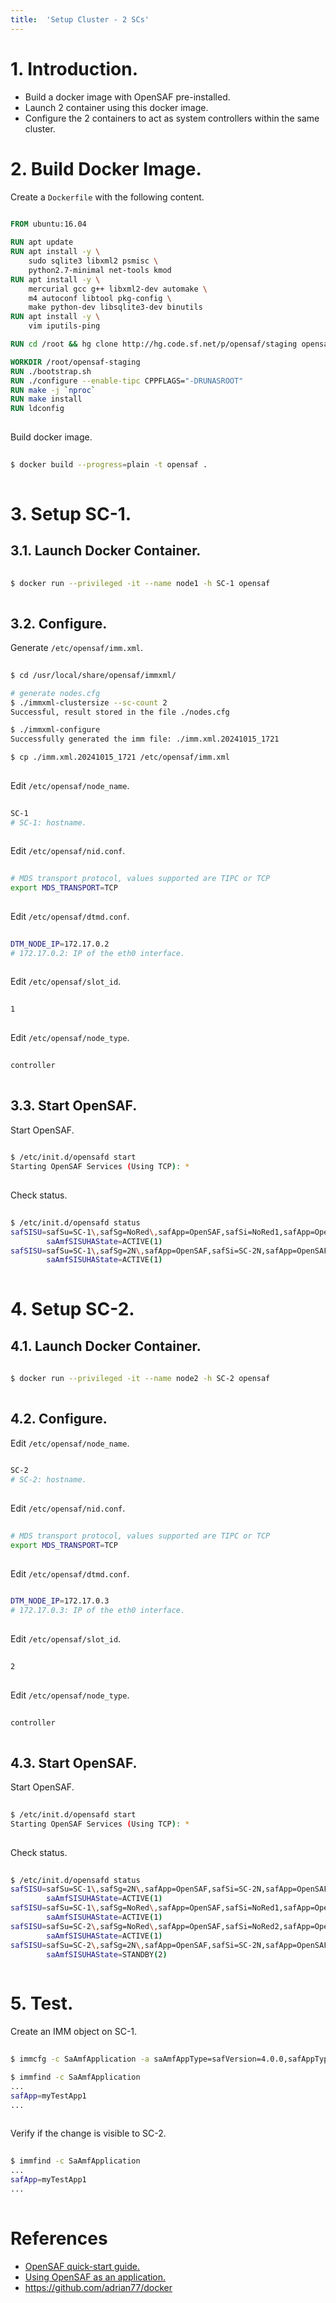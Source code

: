 ```yaml
---
title:  'Setup Cluster - 2 SCs'
---
```



# 1. Introduction.
- Build a docker image with OpenSAF pre-installed.
- Launch 2 container using this docker image.
- Configure the 2 containers to act as system controllers within the same cluster.


# 2. Build Docker Image.
Create a `Dockerfile` with the following content.
```Dockerfile
  
FROM ubuntu:16.04

RUN apt update
RUN apt install -y \
    sudo sqlite3 libxml2 psmisc \
    python2.7-minimal net-tools kmod
RUN apt install -y \
    mercurial gcc g++ libxml2-dev automake \
    m4 autoconf libtool pkg-config \
    make python-dev libsqlite3-dev binutils
RUN apt install -y \
    vim iputils-ping

RUN cd /root && hg clone http://hg.code.sf.net/p/opensaf/staging opensaf-staging

WORKDIR /root/opensaf-staging
RUN ./bootstrap.sh
RUN ./configure --enable-tipc CPPFLAGS="-DRUNASROOT"
RUN make -j `nproc`
RUN make install
RUN ldconfig
  
```

Build docker image.
```sh
  
$ docker build --progress=plain -t opensaf .
  
```

# 3. Setup SC-1.
## 3.1. Launch Docker Container.
```sh
  
$ docker run --privileged -it --name node1 -h SC-1 opensaf
  
```

## 3.2. Configure.
Generate `/etc/opensaf/imm.xml`.
```sh
  
$ cd /usr/local/share/opensaf/immxml/

# generate nodes.cfg
$ ./immxml-clustersize --sc-count 2
Successful, result stored in the file ./nodes.cfg

$ ./immxml-configure
Successfully generated the imm file: ./imm.xml.20241015_1721

$ cp ./imm.xml.20241015_1721 /etc/opensaf/imm.xml
  
```

Edit `/etc/opensaf/node_name`.
```sh
  
SC-1
# SC-1: hostname.
  
```

Edit `/etc/opensaf/nid.conf`.
```sh
  
# MDS transport protocol, values supported are TIPC or TCP
export MDS_TRANSPORT=TCP
  
```

Edit `/etc/opensaf/dtmd.conf`.
```sh
  
DTM_NODE_IP=172.17.0.2
# 172.17.0.2: IP of the eth0 interface.
  
```

Edit `/etc/opensaf/slot_id`.
```sh
  
1
  
```

Edit `/etc/opensaf/node_type`.
```sh
  
controller
  
```

## 3.3. Start OpenSAF.
Start OpenSAF.
```sh
   
$ /etc/init.d/opensafd start
Starting OpenSAF Services (Using TCP): *
  
```

Check status.
```sh
  
$ /etc/init.d/opensafd status
safSISU=safSu=SC-1\,safSg=NoRed\,safApp=OpenSAF,safSi=NoRed1,safApp=OpenSAF
        saAmfSISUHAState=ACTIVE(1)
safSISU=safSu=SC-1\,safSg=2N\,safApp=OpenSAF,safSi=SC-2N,safApp=OpenSAF
        saAmfSISUHAState=ACTIVE(1)
  
```

# 4. Setup SC-2.
## 4.1. Launch Docker Container.
```sh
  
$ docker run --privileged -it --name node2 -h SC-2 opensaf
  
```

## 4.2. Configure.
Edit `/etc/opensaf/node_name`.
```sh
  
SC-2
# SC-2: hostname.
  
```

Edit `/etc/opensaf/nid.conf`.
```sh
  
# MDS transport protocol, values supported are TIPC or TCP
export MDS_TRANSPORT=TCP
  
```

Edit `/etc/opensaf/dtmd.conf`.
```sh
  
DTM_NODE_IP=172.17.0.3
# 172.17.0.3: IP of the eth0 interface.
  
```

Edit `/etc/opensaf/slot_id`.
```sh
  
2
  
```

Edit `/etc/opensaf/node_type`.
```sh
  
controller
  
```

## 4.3. Start OpenSAF.
Start OpenSAF.
```sh
   
$ /etc/init.d/opensafd start
Starting OpenSAF Services (Using TCP): *
  
```

Check status.
```sh
  
$ /etc/init.d/opensafd status
safSISU=safSu=SC-1\,safSg=2N\,safApp=OpenSAF,safSi=SC-2N,safApp=OpenSAF
        saAmfSISUHAState=ACTIVE(1)
safSISU=safSu=SC-1\,safSg=NoRed\,safApp=OpenSAF,safSi=NoRed1,safApp=OpenSAF
        saAmfSISUHAState=ACTIVE(1)
safSISU=safSu=SC-2\,safSg=NoRed\,safApp=OpenSAF,safSi=NoRed2,safApp=OpenSAF
        saAmfSISUHAState=ACTIVE(1)
safSISU=safSu=SC-2\,safSg=2N\,safApp=OpenSAF,safSi=SC-2N,safApp=OpenSAF
        saAmfSISUHAState=STANDBY(2)
  
```

# 5. Test.
Create an IMM object on SC-1.
```sh
  
$ immcfg -c SaAmfApplication -a saAmfAppType=safVersion=4.0.0,safAppType=OpenSafApplicationType safApp=myTestApp1

$ immfind -c SaAmfApplication
...
safApp=myTestApp1
...
  
```

Verify if the change is visible to SC-2.
```sh
  
$ immfind -c SaAmfApplication
...
safApp=myTestApp1
...
  
```


# References
- [OpenSAF quick-start guide.](https://sourceforge.net/p/opensaf/wiki/OpenSAF%20quick-start%20guide%20%28simulated%20cluster%29)
- [Using OpenSAF as an application.](https://sourceforge.net/p/opensaf/wiki/OpenSAF%20as%20an%20application)
- https://github.com/adrian77/docker

